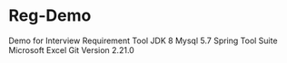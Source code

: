 # Reg-Demo
Demo for Interview
Requirement Tool
JDK 8
Mysql 5.7
Spring Tool Suite
Microsoft Excel
Git Version 2.21.0
